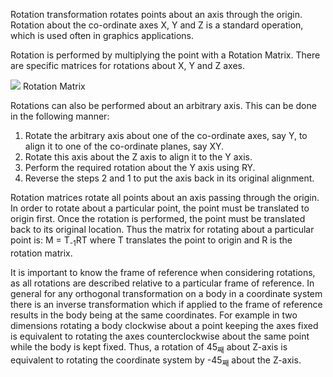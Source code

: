 Rotation transformation rotates points about an axis through the origin. Rotation about the co-ordinate axes X, Y and Z is a standard operation, which is used often in graphics applications.

Rotation is performed by multiplying the point with a Rotation Matrix. There are specific matrices for rotations about X, Y and Z axes.

<img src="media/rotation-matrix.png">
Rotation Matrix

Rotations can also be performed about an arbitrary axis. This can be done in the following manner:

  1. Rotate the arbitrary axis about one of the co-ordinate axes, say Y, to align it to one of the co-ordinate planes, say XY.
  2. Rotate this axis about the Z axis to align it to the Y axis.
  3. Perform the required rotation about the Y axis using RY.
  4. Reverse the steps 2 and 1 to put the axis back in its original alignment.

Rotation matrices rotate all points about an axis passing through the origin. In order to rotate about a particular point, the point must be translated to origin first. Once the rotation is performed, the point must be translated back to its original location.
Thus the matrix for rotating about a particular point is:
M = T<sub>-1</sub>RT
where T translates the point to origin and R is the rotation matrix.

It is important to know the frame of reference when considering rotations, as all rotations are described relative to a particular frame of reference. In general for any orthogonal transformation on a body in a coordinate system there is an inverse transformation which if applied to the frame of reference results in the body being at the same coordinates. For example in two dimensions rotating a body clockwise about a point keeping the axes fixed is equivalent to rotating the axes counterclockwise about the same point while the body is kept fixed. Thus, a rotation of 45<sub>째</sub> about Z-axis is equivalent to rotating the coordinate system by -45<sub>째</sub> about the Z-axis.

